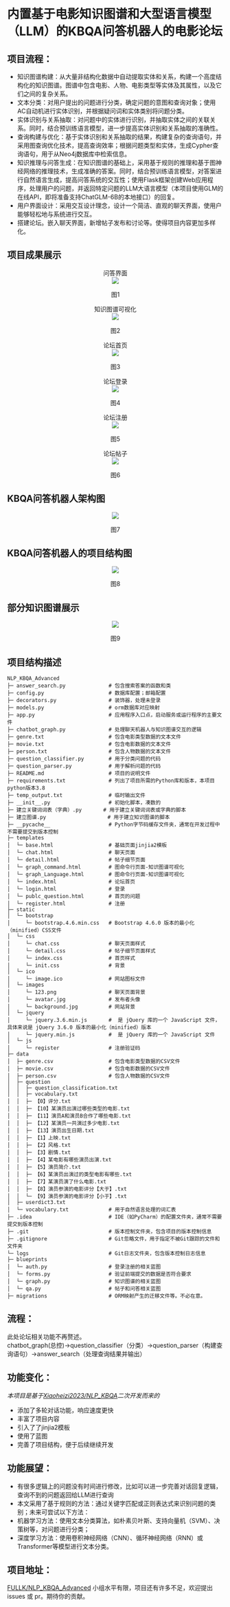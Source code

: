 # 内置基于电影知识图谱和大型语言模型（LLM）的KBQA问答机器人的电影论坛

## 项目流程：
- 知识图谱构建：从大量非结构化数据中自动提取实体和关系，构建一个高度结构化的知识图谱。图谱中包含电影、人物、电影类型等实体及其属性，以及它们之间的复杂关系。
- 文本分类：对用户提出的问题进行分类，确定问题的意图和查询对象；使用AC自动机进行实体识别，并根据疑问词和实体类别将问题分类。
- 实体识别与关系抽取：对问题中的实体进行识别，并抽取实体之间的关联关系。同时，结合预训练语言模型，进一步提高实体识别和关系抽取的准确性。
- 查询构建与优化：基于实体识别和关系抽取的结果，构建复杂的查询语句，并采用图查询优化技术，提高查询效率；根据问题类型和实体，生成Cypher查询语句，用于从Neo4j数据库中检索信息。
- 知识推理与问答生成：在知识图谱的基础上，采用基于规则的推理和基于图神经网络的推理技术，生成准确的答案。同时，结合预训练语言模型，对答案进行自然语言生成，提高问答系统的交互性；使用Flask框架创建Web应用程序，处理用户的问题，并返回特定问题的LLM大语言模型（本项目使用GLM的在线API，即将准备支持ChatGLM-6B的本地接口）的回复。
- 用户界面设计：采用交互设计理念，设计一个简洁、直观的聊天界面，使用户能够轻松地与系统进行交互。
- 搭建论坛。嵌入聊天界面，新增帖子发布和讨论等。使得项目内容更加多样化。

## 项目成果展示
<div align="center">问答界面</div>
<div align=center><img  src="static\images\成果展示图\成果展示图一.png"/></div>
<p align="center">图1</p>
<div align="center">知识图谱可视化</div>
<div align=center><img  src="static\images\成果展示图\成果展示图二.png"/></div>
<p align="center">图2</p>
<div align="center">论坛首页</div>
<div align=center><img  src="static\images\成果展示图\成果展示图三.png"/></div>
<p align="center">图3</p>
<div align="center">论坛登录</div>
<div align=center><img  src="static\images\成果展示图\成果展示图四.png"/></div>
<p align="center">图4</p>
<div align="center">论坛注册</div>
<div align=center><img  src="static\images\成果展示图\成果展示图五.png"/></div>
<p align="center">图5</p>
<div align="center">论坛帖子</div>
<div align=center><img  src="static\images\成果展示图\成果展示图六.png"/></div>
<p align="center">图6</p>


## KBQA问答机器人架构图

<div align=center><img  src="static\images\成果展示图\问答架构图.png"/></div>
<p align="center">图7</p>

## KBQA问答机器人的项目结构图

<div align=center><img  src="static/images/成果展示图/KBQA问答机器人的项目结构图.png"/></div>
<p align="center">图8</p>

## 部分知识图谱展示

<div align=center><img  src="static/images/成果展示图/部分知识图谱展示图.png"/></div>
<p align="center">图9</p>

## 项目结构描述

```
NLP_KBQA_Advanced
├─ answer_search.py              # 包含搜索答案的函数和类
├─ config.py                     # 数据库配置；邮箱配置
├─ decorators.py                 # 装饰器，处理未登录
├─ models.py                     # orm数据库对应映射
├─ app.py                        # 应用程序入口点，启动服务或运行程序的主要文件
├─ chatbot_graph.py              # 处理聊天机器人与知识图谱交互的逻辑
├─ genre.txt                     # 包含电影类型数据的文本文件
├─ movie.txt                     # 包含电影数据的文本文件
├─ person.txt                    # 包含人物数据的文本文件
├─ question_classifier.py        # 用于分类问题的代码
├─ question_parser.py            # 用于解析问题的代码
├─ README.md                     # 项目的说明文件
├─ requirements.txt              # 列出了项目所需的Python库和版本，本项目python版本3.8
├─ temp_output.txt               # 临时输出文件
├─ __init__.py                   # 初始化脚本，凑数的
├─ 建立关键词词表（字典）.py       # 用于建立关键词词表或字典的脚本
├─ 建立图谱.py                    # 用于建立知识图谱的脚本
├─ __pycache__                   # Python字节码缓存文件夹，通常在开发过程中不需要提交到版本控制
├─ templates
│  └─ base.html                  # 基础页面jinjia2模板
│  └─ chat.html                  # 聊天页面
│  └─ detail.html                # 帖子细节页面
│  └─ graph_command.html         # 图命令行页面-知识图谱可视化
│  └─ graph_Language.html        # 图命令行页面-知识图谱可视化
│  └─ index.html                 # 论坛首页
│  └─ login.html                 # 登录
│  └─ publc_question.html        # 首页的问题
│  └─ register.html              # 注册
├─ static
│  └─ bootstrap
│     └─ bootstrap.4.6.min.css   # Bootstrap 4.6.0 版本的最小化（minified）CSS文件
│  └─ css
│     └─ chat.css                # 聊天页面样式
│     └─ detail.css              # 帖子细节页面样式
│     └─ index.css               # 首页样式
│     └─ init.css                # 背景
│  └─ ico
│     └─ image.ico               # 网站图标文件
│  └─ images
│     └─ 123.png                 # 聊天页面背景
│     └─ avatar.jpg              # 发布者头像
│     └─ background.jpg          # 网站背景
│  └─ jquery
│     └─ jquery.3.6.min.js       #  是 jQuery 库的一个 JavaScript 文件，具体来说是 jQuery 3.6.0 版本的最小化（minified）版本
│     └─ jquery.min.js           #  是 jQuery 库的一个 JavaScript 文件
│  └─ js
│     └─ register                # 注册验证码
├─ data
│  ├─ genre.csv                  # 包含电影类型数据的CSV文件
│  ├─ movie.csv                  # 包含电影数据的CSV文件
│  ├─ person.csv                 # 包含人物数据的CSV文件
│  ├─ question
│  │  ├─ question_classification.txt
│  │  ├─ vocabulary.txt
│  │  ├─ 【0】评分.txt
│  │  ├─ 【10】某演员出演过哪些类型的电影.txt
│  │  ├─ 【11】演员A和演员B合作了哪些电影.txt
│  │  ├─ 【12】某演员一共演过多少电影.txt
│  │  ├─ 【13】演员出生日期.txt
│  │  ├─ 【1】上映.txt
│  │  ├─ 【2】风格.txt
│  │  ├─ 【3】剧情.txt
│  │  ├─ 【4】某电影有哪些演员出演.txt
│  │  ├─ 【5】演员简介.txt
│  │  ├─ 【6】某演员出演过的类型电影有哪些.txt
│  │  ├─ 【7】某演员演了什么电影.txt
│  │  ├─ 【8】演员参演的电影评分【大于】.txt
│  │  └─ 【9】演员参演的电影评分【小于】.txt
│  ├─ userdict3.txt
│  └─ vocabulary.txt             # 用于自然语言处理的词汇表
├─ .idea                         # IDE（如PyCharm）的配置文件夹，通常不需要提交到版本控制
├─ .git                          # 版本控制文件夹，包含项目的版本控制信息
├─ .gitignore                    # Git忽略文件，用于指定不被Git跟踪的文件和文件夹
└─ logs                          # Git日志文件夹，包含版本控制日志信息
├─ blueprints
│  └─ auth.py                    # 登录注册的相关蓝图
│  └─ forms.py                   # 验证前端提交的数据是否符合要求
│  └─ graph.py                   # 知识图谱的相关蓝图
│  └─ qa.py                      # 帖子和问答相关蓝图
├─ migrations                    # ORM映射产生的迁移文件等。不必在意。

```

## 流程：
此处论坛相关功能不再赘述。 <br>
chatbot_graph(总控)->question_classifier（分类）->question_parser（构建查询语句）->answer_search（处理查询结果并输出）

## 功能变化：
_本项目是基于[Xiaoheizi2023/NLP_KBQA](https://github.com/Xiaoheizi2023/NLP_KBQA)二次开发而来的_
- 添加了多轮对话功能，响应速度更快
- 丰富了项目内容
- 引入了了jinjia2模板
- 使用了蓝图
- 完善了项目结构，便于后续继续开发

## 功能展望：
- 有很多逻辑上的问题没有时间进行修改，比如可以进一步完善对话回复逻辑，查询不到的问题返回给LLM进行查询
- 本文采用了基于规则的方法：通过关键字匹配或正则表达式来识别问题的类别；未来可尝试以下方法：
- 机器学习方法：使用文本分类算法，如朴素贝叶斯、支持向量机（SVM）、决策树等，对问题进行分类；
- 深度学习方法：使用卷积神经网络（CNN）、循环神经网络（RNN）或Transformer等模型进行文本分类。

## 项目地址：
[FULLK/NLP_KBQA_Advanced](https://github.com/FULLK/NLP_KBQA_Advanced)
小组水平有限，项目还有许多不足，欢迎提出 issues 或 pr。期待你的贡献。
